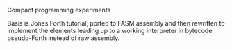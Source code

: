 Compact programming experiments

Basis is Jones Forth tutorial, ported to FASM assembly and then
rewritten to implement the elements leading up to a working
interpreter in bytecode pseudo-Forth instead of raw assembly.
